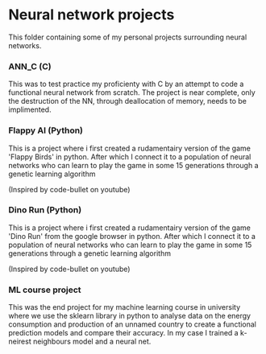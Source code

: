 # Neural network projects

This folder containing some of my personal projects surrounding neural networks.

### ANN_C (C)
This was to test practice my proficienty with C by an attempt to code a functional neural network from scratch.
The project is near complete, only the destruction of the NN, through deallocation of memory, needs to be implimented.
  
### Flappy AI (Python)
This is a project where i first created a rudamentairy version of the game 'Flappy Birds' in python.
After which I connect it to a population of neural networks who can learn to play the game in some 15 generations through a genetic learning algorithm 

(Inspired by code-bullet on youtube)
  
### Dino Run (Python)
This is a project where i first created a rudamentairy version of the game 'Dino Run' from the google browser in python.
After which I connect it to a population of neural networks who can learn to play the game in some 15 generations through a genetic learning algorithm

(Inspired by code-bullet on youtube)
 
### ML course project
This was the end project for my machine learning course in university where we use the sklearn library in python to analyse data on the energy consumption and production of an unnamed country to create a functional prediction models and compare their accuracy.
In my case I trained a k-neirest neighbours model and a neural net.
  
